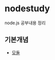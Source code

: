 # nodestudy
node.js 공부내용 정리

## 기본개념 
* [모듈](https://github.com/SashaGwak/nodestudy/tree/main/module/export_require%20) 